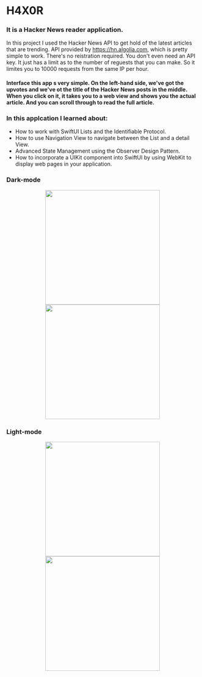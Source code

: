 # H4X0R
### It is a Hacker News reader application.
In this project I used the Hacker News API to get hold of the latest articles that are trending. API provided by https://hn.algolia.com, which is pretty simple to work. There's no reistration required. You don't even need an API key. It just has a limit as to the number of reguests that you can make. So it limites you to 10000 requests from the same IP per hour.
#### Interface this app s very simple. On the left-hand side, we've got the upvotes and we've ot the title of the Hacker News posts in the middle. When you click on it, it takes you to a web view and shows you the actual article. And you can scroll through to read the full article. 

### In this applcation I learned about: 
- How to work with SwiftUI Lists and the Identifiable Protocol.
- How to use Navigation View to navigate between the List and a detail View. 
- Advanced State Management using the Observer Design Pattern. 
- How to incorporate a UIKit component into SwiftUI by using WebKit to display web pages in your application. 

### Dark-mode 
<p align = "center">
<img width = "300" src = "https://user-images.githubusercontent.com/67439169/86347794-147ef100-bc5f-11ea-93ec-9803c46695b6.png">
<img width = "300" src = "https://user-images.githubusercontent.com/67439169/86347796-15b01e00-bc5f-11ea-980a-645d239dc2ad.png">
</p>

### Light-mode 
<p align = "center">
<img width = "300" src = "https://user-images.githubusercontent.com/67439169/86347800-16e14b00-bc5f-11ea-9332-9817af6a48c7.png">
<img width = "300" src = "https://user-images.githubusercontent.com/67439169/86347803-18ab0e80-bc5f-11ea-907f-fde72a03c96a.png">
</p>
